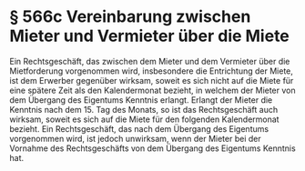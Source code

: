 # § 566c Vereinbarung zwischen Mieter und Vermieter über die Miete
Ein Rechtsgeschäft, das zwischen dem Mieter und dem Vermieter über die Mietforderung vorgenommen wird, insbesondere die Entrichtung der Miete, ist dem Erwerber gegenüber wirksam, soweit es sich nicht auf die Miete für eine spätere Zeit als den Kalendermonat bezieht, in welchem der Mieter von dem Übergang des Eigentums Kenntnis erlangt. Erlangt der Mieter die Kenntnis nach dem 15. Tag des Monats, so ist das Rechtsgeschäft auch wirksam, soweit es sich auf die Miete für den folgenden Kalendermonat bezieht. Ein Rechtsgeschäft, das nach dem Übergang des Eigentums vorgenommen wird, ist jedoch unwirksam, wenn der Mieter bei der Vornahme des Rechtsgeschäfts von dem Übergang des Eigentums Kenntnis hat.